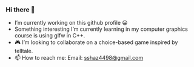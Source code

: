 ### Hi there 👋

<!--
**sshaz1/sshaz1** is a ✨ _special_ ✨ repository because its `README.md` (this file) appears on your GitHub profile.-->

- I’m currently working on this github profile 😀
- Something interesting I’m currently learning in my computer graphics course is using glfw in C++.
- 🎮 I’m looking to collaborate on a choice-based game inspired by telltale.
- 📫 How to reach me: Email: sshaz4498@gmail.com

